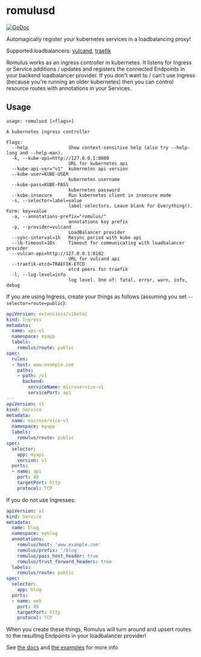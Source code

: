 # romulusd

[![GoDoc](https://godoc.org/github.com/timelinelabs/romulus?status.svg)](https://godoc.org/github.com/timelinelabs/romulus)

Automagically register your kubernetes services in a loadbalancing proxy!

Supported loadbalancers: [vulcand](http://vulcand.github.io/), [traefik](http://traefik.github.io/)

Romulus works as an ingress controller in kubernetes. It listens for Ingress or Service additions / updates and registers the connected Endpoints in your backend loadbalancer provider. If you don't want to / can't use Ingress (because you're running an older kubernetes) then you can control resource routes with annotations in your Services.

## Usage

```
usage: romulusd [<flags>]

A kubernetes ingress controller

Flags:
  --help               Show context-sensitive help (also try --help-long and --help-man).
  -k, --kube-api=http://127.0.0.1:8080
                       URL for kubernetes api
  --kube-api-ver="v1"  kubernetes api version
  --kube-user=KUBE-USER
                       kubernetes username
  --kube-pass=KUBE-PASS
                       kubernetes password
  --kube-insecure      Run kubernetes client in insecure mode
  -s, --selector=label=value
                       label selectors. Leave blank for Everything(). Form: key=value
  -a, --annotations-prefix="romulus/"
                       annotations key prefix
  -p, --provider=vulcand
                       LoadBalancer provider
  --sync-interval=1h   Resync period with kube api
  --lb-timeout=10s     Timeout for communicating with loadbalancer provider
  --vulcan-api=http://127.0.0.1:8182
                       URL for vulcand api
  --traefik-etcd=TRAEFIK-ETCD
                       etcd peers for traefik
  -l, --log-level=info
                       log level. One of: fatal, error, warn, info, debug
```

If you are using Ingress, create your things as follows (assuming you set `--selector=route=public`):

```yaml
apiVersion: extensions/v1beta1
kind: Ingress
metadata:
  name: api-v1
  namespace: myapp
  labels:
    romulus/route: public
spec:
  rules:
  - host: www.example.com
    paths:
    - path: /v1
      backend:
        serviceName: microservice-v1
        servicePort: api
---
apiVersion: v1
kind: Service
metadata:
  name: microservice-v1
  namespace: myapp
  labels:
    romulus/route: public
spec:
  selector:
    app: myapi
    version: v1
  ports:
  - name: api
    port: 80
    targetPort: http
    protocol: TCP
```

If you do not use Ingresses:

```yaml
apiVersion: v1
kind: Service
metadata:
  name: blog
  namespace: myblog
  annotations:
    romulus/host: 'www.example.com'
    romulus/prefix: '/blog'
    romulus/pass_host_header: true
    romulus/trust_forward_headers: true
  labels:
    romulus/route: public
spec:
  selector:
    app: blog
  ports:
  - name: web
    port: 80
    targetPort: http
    protocol: TCP
```

When you create these things, Romulus will turn around and upsert routes to the resulting Endpoints in your loadbalancer provider!

See [the docs](https://github.com/timelinelabs/romulus/wiki) and [the examples](./examples) for more info
